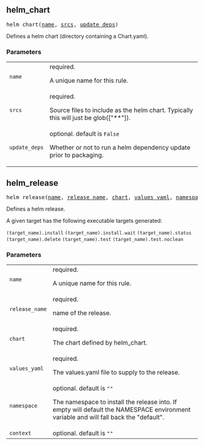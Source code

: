 <!-- Generated with Stardoc: http://skydoc.bazel.build -->

<a name="#helm_chart"></a>

## helm_chart

<pre>
helm_chart(<a href="#helm_chart-name">name</a>, <a href="#helm_chart-srcs">srcs</a>, <a href="#helm_chart-update_deps">update_deps</a>)
</pre>

Defines a helm chart (directory containing a Chart.yaml).

### Parameters

<table class="params-table">
  <colgroup>
    <col class="col-param" />
    <col class="col-description" />
  </colgroup>
  <tbody>
    <tr id="helm_chart-name">
      <td><code>name</code></td>
      <td>
        required.
        <p>
          A unique name for this rule.
        </p>
      </td>
    </tr>
    <tr id="helm_chart-srcs">
      <td><code>srcs</code></td>
      <td>
        required.
        <p>
          Source files to include as the helm chart. Typically this will just be glob(["**"]).
        </p>
      </td>
    </tr>
    <tr id="helm_chart-update_deps">
      <td><code>update_deps</code></td>
      <td>
        optional. default is <code>False</code>
        <p>
          Whether or not to run a helm dependency update prior to packaging.
        </p>
      </td>
    </tr>
  </tbody>
</table>


<a name="#helm_release"></a>

## helm_release

<pre>
helm_release(<a href="#helm_release-name">name</a>, <a href="#helm_release-release_name">release_name</a>, <a href="#helm_release-chart">chart</a>, <a href="#helm_release-values_yaml">values_yaml</a>, <a href="#helm_release-namespace">namespace</a>, <a href="#helm_release-context">context</a>)
</pre>

Defines a helm release.

A given target has the following executable targets generated:

`(target_name).install`
`(target_name).install.wait`
`(target_name).status`
`(target_name).delete`
`(target_name).test`
`(target_name).test.noclean`


### Parameters

<table class="params-table">
  <colgroup>
    <col class="col-param" />
    <col class="col-description" />
  </colgroup>
  <tbody>
    <tr id="helm_release-name">
      <td><code>name</code></td>
      <td>
        required.
        <p>
          A unique name for this rule.
        </p>
      </td>
    </tr>
    <tr id="helm_release-release_name">
      <td><code>release_name</code></td>
      <td>
        required.
        <p>
          name of the release.
        </p>
      </td>
    </tr>
    <tr id="helm_release-chart">
      <td><code>chart</code></td>
      <td>
        required.
        <p>
          The chart defined by helm_chart.
        </p>
      </td>
    </tr>
    <tr id="helm_release-values_yaml">
      <td><code>values_yaml</code></td>
      <td>
        required.
        <p>
          The values.yaml file to supply to the release.
        </p>
      </td>
    </tr>
    <tr id="helm_release-namespace">
      <td><code>namespace</code></td>
      <td>
        optional. default is <code>""</code>
        <p>
          The namespace to install the release into. If empty will default the NAMESPACE environment variable and will fall back the "default".
        </p>
      </td>
    </tr>
    <tr id="helm_release-context">
      <td><code>context</code></td>
      <td>
        optional. default is <code>""</code>
      </td>
    </tr>
  </tbody>
</table>


